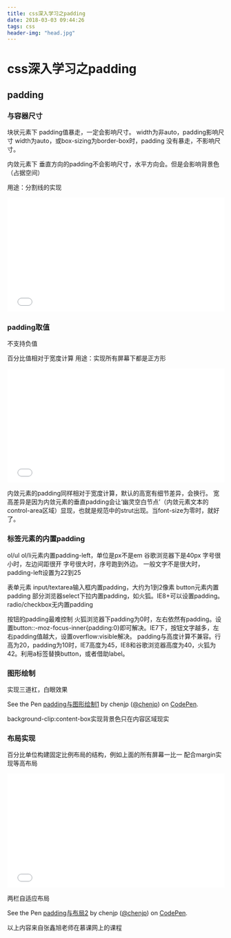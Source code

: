 ```yaml
---
title: css深入学习之padding
date: 2018-03-03 09:44:26
tags: css
header-img: "head.jpg"
---
```

# css深入学习之padding

## padding

### 与容器尺寸
块状元素下
padding值暴走，一定会影响尺寸。
width为非auto，padding影响尺寸
width为auto，或box-sizing为border-box时，padding 没有暴走，不影响尺寸。

内敛元素下
垂直方向的padding不会影响尺寸，水平方向会。但是会影响背景色（占据空间）

用途：分割线的实现

<iframe height='265' scrolling='no' title='gvJoxd' src='//codepen.io/chenjp/embed/gvJoxd/?height=265&theme-id=light&default-tab=css,result&embed-version=2' frameborder='no' allowtransparency='true' allowfullscreen='true' style='width: 100%;'>See the Pen <a href='https://codepen.io/chenjp/pen/gvJoxd/'>gvJoxd</a> by chenjp (<a href='https://codepen.io/chenjp'>@chenjp</a>) on <a href='https://codepen.io'>CodePen</a>.
</iframe>

### padding取值
不支持负值

百分比值相对于宽度计算
用途：实现所有屏幕下都是正方形

<iframe height='265' scrolling='no' title='bLyaLy' src='//codepen.io/chenjp/embed/bLyaLy/?height=265&theme-id=light&default-tab=css,result&embed-version=2' frameborder='no' allowtransparency='true' allowfullscreen='true' style='width: 100%;'>See the Pen <a href='https://codepen.io/chenjp/pen/bLyaLy/'>bLyaLy</a> by chenjp (<a href='https://codepen.io/chenjp'>@chenjp</a>) on <a href='https://codepen.io'>CodePen</a>.
</iframe>

内敛元素的padding同样相对于宽度计算，默认的高宽有细节差异，会换行。
宽高差异是因为内敛元素的垂直padding会让‘幽灵空白节点’（内敛元素文本的control-area区域）显现，也就是规范中的strut出现。当font-size为零时，就好了。

### 标签元素的内置padding
ol/ul
ol/li元素内置padding-left，单位是px不是em
谷歌浏览器下是40px
字号很小时，左边间距很开
字号很大时，序号跑到外边。
一般文字不是很大时，padding-left设置为22到25

表单元素
input/textarea输入框内置padding，大约为1到2像素
button元素内置padding
部分浏览器select下拉内置padding，如火狐。IE8+可以设置padding。
radio/checkbox无内置padding

按钮的padding最难控制
火狐浏览器下padding为0时，左右依然有padding。设置button::-moz-focus-inner{padding:0}即可解决。IE7下，按钮文字越多，左右padding值越大，设置overflow:visible解决。
padding与高度计算不兼容。行高为20，padding为10时，IE7高度为45，IE8和谷歌浏览器高度为40，火狐为42。利用a标签替换button，或者借助label。

### 图形绘制
实现三道杠，白眼效果

<p data-height="265" data-theme-id="light" data-slug-hash="aqrqgX" data-default-tab="css,result" data-user="chenjp" data-embed-version="2" data-pen-title="padding与图形绘制1" class="codepen">See the Pen <a href="https://codepen.io/chenjp/pen/aqrqgX/">padding与图形绘制1</a> by chenjp (<a href="https://codepen.io/chenjp">@chenjp</a>) on <a href="https://codepen.io">CodePen</a>.</p>
<script async src="https://static.codepen.io/assets/embed/ei.js"></script>

background-clip:content-box实现背景色只在内容区域现实

### 布局实现
百分比单位构建固定比例布局的结构，例如上面的所有屏幕一比一
配合margin实现等高布局

<iframe height='265' scrolling='no' title='padding与布局1' src='//codepen.io/chenjp/embed/PQvRjj/?height=265&theme-id=light&default-tab=js,result&embed-version=2' frameborder='no' allowtransparency='true' allowfullscreen='true' style='width: 100%;'>See the Pen <a href='https://codepen.io/chenjp/pen/PQvRjj/'>padding与布局1</a> by chenjp (<a href='https://codepen.io/chenjp'>@chenjp</a>) on <a href='https://codepen.io'>CodePen</a>.
</iframe>

两栏自适应布局

<p data-height="265" data-theme-id="light" data-slug-hash="bLyMBO" data-default-tab="html,result" data-user="chenjp" data-embed-version="2" data-pen-title="padding与布局2" class="codepen">See the Pen <a href="https://codepen.io/chenjp/pen/bLyMBO/">padding与布局2</a> by chenjp (<a href="https://codepen.io/chenjp">@chenjp</a>) on <a href="https://codepen.io">CodePen</a>.</p>
<script async src="https://static.codepen.io/assets/embed/ei.js"></script>

以上内容来自张鑫旭老师在慕课网上的课程